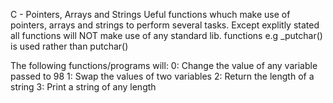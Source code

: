 C - Pointers, Arrays and Strings
Ueful functions whuch make use of pointers, arrays and strings
to perform several tasks. Except explitly stated all functions will
NOT make use of any standard lib. functions e.g _putchar() is used rather than putchar()

The following functions/programs will:
0: Change the value of any variable passed to 98
1: Swap the values of two variables
2: Return the length of a string
3: Print a string of any length